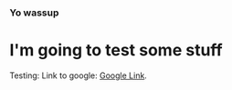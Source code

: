 ### Yo wassup

# I'm going to test some stuff

Testing:
Link to google: [Google Link](www.google.com).
